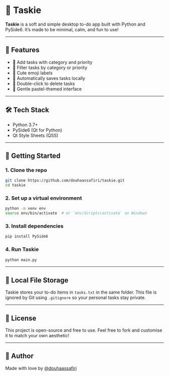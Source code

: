 # 🎀 Taskie

**Taskie** is a soft and simple desktop to-do app built with Python and PySide6.
It’s made to be minimal, calm, and fun to use!

---

## 🌸 Features

- 📝 Add tasks with category and priority
- 🧹 Filter tasks by category or priority
- 🧁 Cute emoji labels
- 💾 Automatically saves tasks locally
- 🧽 Double-click to delete tasks
- 🎨 Gentle pastel-themed interface

---

## 🛠️ Tech Stack

* Python 3.7+
* PySide6 (Qt for Python)
* Qt Style Sheets (QSS)

---

## 🚀 Getting Started

### 1. Clone the repo

```bash
git clone https://github.com/douhaassafiri/taskie.git
cd taskie
```

### 2. Set up a virtual environment

```bash
python -m venv env
source env/bin/activate  # or `env\Scripts\activate` on Windows
```

### 3. Install dependencies

```bash
pip install PySide6
```

### 4. Run Taskie

```bash
python main.py
```

---

## 📁 Local File Storage

Taskie stores your to-do items in `tasks.txt` in the same folder.
This file is ignored by Git using `.gitignore` so your personal tasks stay private.

---

## 📜 License

This project is open-source and free to use.
Feel free to fork and customise it to match your own aesthetic!

---

## 🧸 Author

Made with love by [@douhaassafiri](https://github.com/douhaassafiri)
